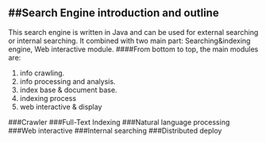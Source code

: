 ﻿##Search Engine introduction and outline
---
This search engine is written in Java and can be used for external searching or internal searching. It combined with two main part: Searching&indexing engine, Web interactive module.
####From bottom to top, the main modules are:
1. info crawling.
2. info processing and analysis.
3. index base & document base.
4. indexing process
5. web interactive & display

###Crawler
###Full-Text Indexing
###Natural language processing
###Web interactive
###Internal searching
###Distributed deploy




